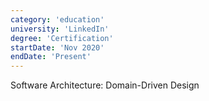 ```yaml
---
category: 'education'
university: 'LinkedIn'
degree: 'Certification'
startDate: 'Nov 2020'
endDate: 'Present'
---
```


Software Architecture: Domain-Driven Design